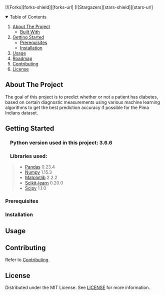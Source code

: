 [![Forks][forks-shield]][forks-url]
[![Stargazers][stars-shield]][stars-url]


<!-- TABLE OF CONTENTS -->
<details open="open">
  <summary>Table of Contents</summary>
  <ol>
    <li>
      <a href="#about-the-project">About The Project</a>
      <ul>
        <li><a href="#built-with">Built With</a></li>
      </ul>
    </li>
    <li>
      <a href="#getting-started">Getting Started</a>
      <ul>
        <li><a href="#prerequisites">Prerequisites</a></li>
        <li><a href="#installation">Installation</a></li>
      </ul>
    </li>
    <li><a href="#usage">Usage</a></li>
    <li><a href="#roadmap">Roadmap</a></li>
    <li><a href="#contributing">Contributing</a></li>
    <li><a href="#license">License</a></li>
  </ol>
</details>



<!-- ABOUT THE PROJECT -->
## About The Project

The goal of this project is to predict whether or not a patient has diabetes, based on certain diagnostic measurements using various machine learning algorithms to get the best prediction accuracy if possible for the Pima Indians dataset.


<!-- GETTING STARTED -->
## Getting Started

### &nbsp;&nbsp;&nbsp; Python version used in this project: 3.6.6

### &nbsp;&nbsp;&nbsp; Libraries used:

> *  [Pandas](http://pandas.pydata.org) 0.23.4
> *  [Numpy](http://www.numpy.org) 1.15.3
> *  [Matplotlib](https://matplotlib.org) 2.2.2
> *  [Scikit-learn](http://scikit-learn.org/stable/) 0.20.0
> *  [Scipy](https://www.scipy.org/) 1.1.0

### Prerequisites



### Installation




<!-- USAGE EXAMPLES -->
## Usage



<!-- CONTRIBUTING -->
## Contributing

Refer to [Contributing](https://github.com/OperatingFuture/Diabetes_Prediction/blob/main/CONTRIBUTING.md).

<!-- LICENSE -->
## License

Distributed under the MIT License. See [LICENSE](./LICENSE) for more information.

